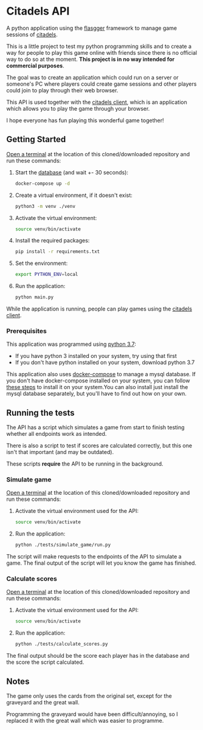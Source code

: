 # Citadels API

A python application using the [flasgger](https://github.com/flasgger/flasgger) framework to manage game sessions of [citadels](https://boardgamegeek.com/boardgame/478/citadels).

This is a little project to test my python programming skills and to create a way for people to play this game online with friends since there is no official way to do so at the moment. **This project is in no way intended for commercial purposes**.

The goal was to create an application which could run on a server or someone's PC where players could create game sessions and other players could join to play through their web browser.

This API is used together with the [citadels client](https://github.com/benblanc/citadels-client), which is an application which allows you to play the game through your browser.

I hope everyone has fun playing this wonderful game together!

## Getting Started

[Open a terminal](https://atom.io/packages/open-terminal-here) at the location of this cloned/downloaded repository and run these commands:

1. Start the [database](https://dbdiagram.io/d/61bcfbdf3205b45b73c33207) (and wait +- 30 seconds):
    ``` bash
    docker-compose up -d
    ```

2. Create a virtual environment, if it doesn't exist:
    ``` bash
    python3 -m venv ./venv
    ```

3. Activate the virtual environment:
    ``` bash
    source venv/bin/activate
    ```

4. Install the required packages:
    ``` bash
    pip install -r requirements.txt
    ```

5. Set the environment:
    ``` bash
    export PYTHON_ENV=local 
    ```

6. Run the application:
    ``` bash
    python main.py
    ```

While the application is running, people can play games using the [citadels client](https://github.com/benblanc/citadels-client).

### Prerequisites

This application was programmed using [python 3.7](https://www.python.org/downloads/release/python-3712/):

* If you have python 3 installed on your system, try using that first
* If you don't have python installed on your system, download python 3.7

This application also uses [docker-compose](https://docs.docker.com/compose/) to manage a mysql database. If you don't have docker-compose installed on your system, you can follow [these steps](https://docs.docker.com/compose/install/#install-compose) to install it on your system.You can also install just install the mysql database separately, but you'll have to find out how on your own.

## Running the tests

The API has a script which simulates a game from start to finish testing whether all endpoints work as intended.

There is also a script to test if scores are calculated correctly, but this one isn't that important (and may be outdated).

These scripts **require** the API to be running in the background.

### Simulate game

[Open a terminal](https://atom.io/packages/open-terminal-here) at the location of this cloned/downloaded repository and run these commands:

1. Activate the virtual environment used for the API:
    ``` bash
    source venv/bin/activate
    ```

2. Run the application:
    ``` bash
    python ./tests/simulate_game/run.py
    ```

The script will make requests to the endpoints of the API to simulate a game. The final output of the script will let you know the game has finished.

### Calculate scores

[Open a terminal](https://atom.io/packages/open-terminal-here) at the location of this cloned/downloaded repository and run these commands:

1. Activate the virtual environment used for the API:
    ``` bash
    source venv/bin/activate
    ```

2. Run the application:
    ``` bash
    python ./tests/calculate_scores.py
    ```

The final output should be the score each player has in the database and the score the script calculated.

## Notes

The game only uses the cards from the original set, except for the graveyard and the great wall.

Programming the graveyard would have been difficult/annoying, so I replaced it with the great wall which was easier to programme.
